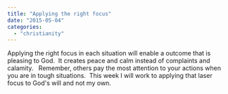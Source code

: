 ```yaml
---
title: "Applying the right focus"
date: "2015-05-04"
categories: 
  - "christianity"
---
```


Applying the right focus in each situation will enable a outcome that is pleasing to God.  It creates peace and calm instead of complaints and calamity.   Remember, others pay the most attention to your actions when you are in tough situations.  This week I will work to applying that laser focus to God's will and not my own.
